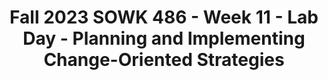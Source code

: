 ---
layout: single_embed_slide
title: "Fall 2023 SOWK 486 - Week 11 - Lab Day - Planning and Implementing Change-Oriented Strategies"
presentation_id: jgV1DL
canonical_url: /presentations/jgV1DL/
slides:
  - slide_name: ../deck-11557-large-0.jpeg
    slide_thumbnail: ../deck-11557-thumb-0.jpeg
    slide_text: >
      <p>􀆅􀆅􀋊
      LAB DAY
      PLANNING AND IMPLEMENTING CHANGE-ORIENTED STRATEGIES FALL 2023 SOWK 486W WEEK 11 JACOB CAMPBELL, PH.D. LICSW AT HERITAGE UNIVERSITY</p>
      
  - slide_name: ../deck-11557-large-1.jpeg
    slide_thumbnail: ../deck-11557-thumb-1.jpeg
    slide_text: >
      <p>􀆅􀆅􀋊
      AGENDA PLAN FOR WEEK 11
      Talk about cognitive distortions and cognitive restructuring The planning process in crisis Documenting our plans Task Management
      FALL 2022 FOR SOWK 486W WITH JACOB CAMPBELL, LICSW AT HERITAGE UNIVERSITY</p>
      
  - slide_name: ../deck-11557-large-2.jpeg
    slide_thumbnail: ../deck-11557-thumb-2.jpeg
    slide_text: >
      <p>􀆅􀆅􀋊
      THINK OF A NUMBER, ANY NUMBER FALL 2022 FOR SOWK 486W WITH JACOB CAMPBELL, LICSW AT HERITAGE UNIVERSITY</p>
      
  - slide_name: ../deck-11557-large-3.jpeg
    slide_thumbnail: ../deck-11557-thumb-3.jpeg
    slide_text: >
      <p>EXAMPLES IN THE MEDIA PERSONAL EXAMPLES
      AKA… COGNITIVE DISTORTION, THINKING ERRORS
      All or nothing thinking
      Judgment focus
      Personalizing
      Blaming
      Jumping to conclusions
      Regret orientation
      Catastrophizing
      Mind reading
      “Should” statements
      Discounting positives
      Negative mental iltering
      Unfair comparisons
      Emotional reasoning
      Overgeneralization or globalization
      What ifs
      Inability to discon irm
      f
      FALL 2023 FOR SOWK 486W WITH JACOB CAMPBELL, PH.D. LICSW AT HERITAGE UNIVERSITY f
      􀆅􀆅􀋊
      􁒄
      THINKING DISTORTIONS
      Small Group Discussion
      (Beck, 1997)</p>
      
  - slide_name: ../deck-11557-large-4.jpeg
    slide_thumbnail: ../deck-11557-thumb-4.jpeg
    slide_text: >
      <p>COGNITIVE RESTRUCTURING WHAT YOU DO
      Intervention techniques in CBT are designed to help clients modify their beliefs, faulty thought patterns or perceptions, and destructive verbalizations, thereby leading to changes in behavior.
      Assist client in accepting that their selfstatements, assumptions, and beliefs determine emotional reactions to events Assist clients in identifying dysfunctional selfstatements, beliefs, and thought patterns that underlie their problem. Assist clients in identifying situations that engender dysfunctional cognitions Assist clients in replacing dysfunctional cognitions with functional self-statements Assist clients in identifying rewards and incentives for successful coping e orts
      (Hepworth et al., 2017) ff
      Brain Process - Human Resource Vector Png Clipart</p>
      
  - slide_name: ../deck-11557-large-5.jpeg
    slide_thumbnail: ../deck-11557-thumb-5.jpeg
    slide_text: >
      <p>SUPERFLEX AND THE UNTHINABLES</p>
      
  - slide_name: ../deck-11557-large-6.jpeg
    slide_thumbnail: ../deck-11557-thumb-6.jpeg
    slide_text: >
      <p>Defense Mechanisms What is a defense mechanism? Situation • Disrespected • Yelled At • Put Down • Laughed At
      Choice Who chooses the defense? How do you protect your feelings?
      How do you respond (act) when: • Mad At Parent • Embarassed • You Lose • Feel Pressure
      • You’re Hit • Make A Mistake • Confronted • Frustrated
      • Blamed • Get Caught • Hurt • Angry
      Four Steps to Control Your D.M.
      Feeling</p>
      <ol>
      <li>Recognize the situation. When you are in a pressure situation, these are the signs: You feel angry, frustrated, nervous.
      e v i t a Neg
      Positi
      ve
      What outward behaviors can you use to help control the pressure? 2. Identify the situations where you can practice step 1. What are the situations you need to practice this? 3. Don’t let other people control how you will respond. You know that someone is trying to control you if they are yelling at you, physically attacking you, or putting you down.
      “Easy” “Hard” This gives you self-respect. Why?</li>
      <li>Select a positive solution. What would motivate you to do the tougher (harder) thing? What might happen if you stay in control?
      Defense How do you know when you’ve selected a positive defense mechanism?
      © WhyTry LLC 2013
      “When you are helping, not hurting, yourself and others.”
      www.whytry.org</li>
      </ol>
      
  - slide_name: ../deck-11557-large-7.jpeg
    slide_thumbnail: ../deck-11557-thumb-7.jpeg
    slide_text: >
      <p>􀆅􀆅􀋊
      PUTTING YOUR THOUGHTS ON TRIAL
      (Grohol, 2018) FALL 2022 FOR SOWK 486W WITH JACOB CAMPBELL, LICSW AT HERITAGE UNIVERSITY</p>
      
  - slide_name: ../deck-11557-large-8.jpeg
    slide_thumbnail: ../deck-11557-thumb-8.jpeg
    slide_text: >
      <p>􀆅􀆅􀋊
      FALL 2022 FOR SOWK 486W WITH JACOB CAMPBELL, LICSW AT HERITAGE UNIVERSITY
      TEDx Reno - Feeling Good by David Burns</p>
      
  - slide_name: ../deck-11557-large-9.jpeg
    slide_thumbnail: ../deck-11557-thumb-9.jpeg
    slide_text: >
      <p>􀆅􀆅􀋊
      WHAT WOULD YOU DO? THE CRISIS INTERVENTION MODEL: PROCEDURES OF CRISIS INTERVENTION
      P. 285 Review the 8-step procedures of crisis intervention
      A 34-year-old mother of three, aged, 5, 9, and 11 has been hospitalized following a violent confrontation with her boyfriend. In addition to her physical condition, she is depressed and concerned about her children. During the period of her hospitalization, the children lived with an aunt. As the hospital social worker, you meet with her to complete a psychosocial assessment. During the brief session, she stated, “I never want to see him again (the boyfriend). If it weren’t for my children, I would hang it all up. I seem to always end up choosing the wrong men in my life. I don’t want my kids to see me as a loser but it is true, I am. I just want to get out of here and live my life with my children in peace.”
      FALL 2022 FOR SOWK 486W WITH JACOB CAMPBELL, LICSW AT HERITAGE UNIVERSITY</p>
      
  - slide_name: ../deck-11557-large-10.jpeg
    slide_thumbnail: ../deck-11557-thumb-10.jpeg
    slide_text: >
      <p>PROCEDURES OF CRISIS INTERVENTION
      Step 1: Assessment of the Crisis
      Step 5: Examine Alternatives
      Step 2: Make Contact, Establish Rapport, and Provide Support
      Step 6: Make Plans
      Step 3: Elicit the Client’s De inition of the Problem, Narrow Down, and Triage the Identi ied Problems Step 4: Ensure Client Safety
      f
      FALL 2022 FOR SOWK 486W WITH JACOB CAMPBELL, LICSW AT HERITAGE UNIVERSITY f
      􀆅􀆅􀋊
      THE CRISIS INTERVENTION MODEL:
      Step 7: Obtain Commitment Step 8: Referral and Follow-up</p>
      
  - slide_name: ../deck-11557-large-11.jpeg
    slide_thumbnail: ../deck-11557-thumb-11.jpeg
    slide_text: >
      <p>Tri-Cities Community Health Behavioral Health Services Crisis Stabilization Support Plan (CSSP)
      CRISIS STABILIZATION SUPPORT PLAN FROM TCCH BHS
      Initial Date:
      To Be Reviewed:
      A. ASSESSMENT I. Client Personal Information Date of Birth: Client Ethnicity: Primary Language: Hair: Eye: Other Identifier:
      Client Name: Gender: Client Place of Birth: Height: Weight:
      Age: Secondary:
      II. Referral &amp; Admitting Problem Referral Source: Client Presenting Problem (symptoms/length):
      Page 1:
      •
      III: Recent Psychiatric Services Reason for Treatment (E.g. Substance Abuse, Psych. hospital, residential, OP/ and diagnosis)
      Name of Provider/Date(s)
      Medication(s) Prescribed?
      Outcome: Successful/Unsuccessful/AMA
      General Information Client Current Substance Use: (Include result of GAINS assessment) V: Crisis/Risk Assessment Client History of Suicide/Homicide: (Ideation, plan, means, attempt(s) when/age?) Current Crisis/Risk Assessment: (Must include current risk of suicide/homicide/risk of self-harm.) Current Medications: IX: Environmental Need/Barriers to Treatment Does the client need any of the following: (Please check all that apply) housing food clothing ADL’s primary support network/death or loss education Economic legal chronic medical condition(s)/access to healthcare psychosocial/environmental problems
      social/recreational employment Transportation Other
      Admitting Diagnosis Axis I: Axis II: Axis III: Axis IV: Axis V: Current GAF: *Have all releases of information been obtained for all formal/informal supports?: (E.g. medical providers, legal providers, DSHS etc.)
      FALL 2023 SOWK 486W - JACOB CAMPBELL, PH.D. LICSW AT HERITAGE UNIVERSITY
      Yes
      No
      Page 1 of 2</p>
      
  - slide_name: ../deck-11557-large-12.jpeg
    slide_thumbnail: ../deck-11557-thumb-12.jpeg
    slide_text: >
      <p>Tri-Cities Community Health Behavioral Health Services Crisis Stabilization Support Plan (CSSP)
      CRISIS STABILIZATION SUPPORT PLAN FROM TCCH BHS
      B. MY PLAN Crisis Definition: (What Does it Look Like?) What Works: What Doesn’t Work: Road blocks: Functional Strengths and Tools for Planning: Plan of Action:
      Page 2:
      •
      Crisis and Planning Information
      Who to Call for Help: Police/Ambulance:
      911
      NECCS:
      (509) 545-6506
      Crisis Response Unit:
      (509) 783-0500 available 24/7
      Others (Family, Friends &amp; Helpers):
      FALL 2023 SOWK 486W - JACOB CAMPBELL, PH.D. LICSW AT HERITAGE UNIVERSITY
      ______________________________________________ Client Signature
      Date: <em><strong><strong>/</strong></strong></em>/_______
      ______________________________________________ Case Manager Signature
      Date: <em><strong><strong>/</strong></strong></em>/_______
      ______________________________________________ Clinical Supervisor Signature
      Date: <em><strong><strong>/</strong></strong></em>/_______</p>
      
  - slide_name: ../deck-11557-large-13.jpeg
    slide_thumbnail: ../deck-11557-thumb-13.jpeg
    slide_text: >
      <p>I am here because God told me to come. How is a goal going to help me? I trust God to guide me in what to do. Do you believe in God? What do you know about my situation? You are so young and it’s hard for me to see how you can help me. The court will take my children no matter what I do, so how is having a goal going to help? You need to be clear; I don’t want to be here. I’m only doing this stu with you because the judge said that I had to come. My family didn’t want me to come see you again. They worry that you will put too many American ideas in my head. Don’t waste our time. She got herself pregnant. You want her father and me to be involved because you must think that it is okay to be unmarried and pregnant. Well, you’re wrong! How will having a goal help me? I’ve never been able to accomplish anything before. FALL 2022 FOR SOWK 486W WITH JACOB CAMPBELL, LICSW AT HERITAGE UNIVERSITY ff
      􀆅􀆅􀋊
      DEVELOPING RESPONSES</p>
      
  - slide_name: ../deck-11557-large-14.jpeg
    slide_thumbnail: ../deck-11557-thumb-14.jpeg
    slide_text: >
      <p>SIX STAGES
      Determine clients’ readiness Explain the purpose and function of goals Formulate client-driven goals Increase goal speci icity Determine barriers and bene its Rank goals according to priorities (Hepworth et al., 2022)
      f
      FALL 2022 FOR SOWK 486W WITH JACOB CAMPBELL, LICSW AT HERITAGE UNIVERSITY f
      􀆅􀆅􀋊
      PROCESS OF GOAL FORMULATION</p>
      
  - slide_name: ../deck-11557-large-15.jpeg
    slide_thumbnail: ../deck-11557-thumb-15.jpeg
    slide_text: >
      <p>TREATMENT PLAN
      TREATMENT PLAN Client Name: Funding Source:
      Choose an item.
      LOC
      LRA
      Provider One #:
      Admitting DX Date Click here to enter a date.
      Y/N?
      CID:
      Assigned Clinician:
      DSHS CLID:
      Click here to enter a date.
      Date of Plan:
      ??
      FROM TCCH BHS
      DOB:
      Review Due:
      Change in DX Date Click here to enter a date.
      Choose an item.
      Type of Plan:
      Click here to enter a date.
      Change in DX Date
      Change in DX Date
      Change in DX Date
      Click here to enter a date.
      Click here to enter a date.
      Click here to enter a date.
      Axis I: Axis II: Axis III:
      Page 1:
      • • •
      Axis IV: Axis V:
      Plan info and general
      CURRENT SUPPORTS Name
      Role in Treatment
      ROI Click here to enter a date. Click here to enter a date. Click here to enter a date. Click here to enter a date.
      Collateral Contact INfo First Goal
      Relationship
      GOAL Goal: (Client Voice)
      Problem Need/ Barriers: (Client Voice)
      Strengths: (Client Voice)
      Treatment Modalities/Interventions/Supports utilized in treatment (Plan to be reflected in notes) ☐ Individual Therapy ☐ Therapeutic Psychoeducation ☐ Brief Intervention ☐ Crisis Services ☐ Family Treatment ☐ Group Treatment ☐ Medication Management/Monitoring ☐ Special Population Evaluation ☐ Stabilization Services ☐ Case Management ☐ Medical Coordination ☐ Other. Client Measurable Goal
      Client will identify, learn and practice 2-3 coping skills for management with BLANK symptoms related to STATED GOAL in the next 6 months.
      Client will be utilizing the use of informal and formal supports listed above in their recovery plan. Client and provider will work together to tie strengths and the use of supports to assist in working towards the client stated goal and coordinating their care with the listed supports.
      FALL 2023 SOWK 486W - JACOB CAMPBELL, PH.D. LICSW AT HERITAGE UNIVERSITY</p>
      
  - slide_name: ../deck-11557-large-16.jpeg
    slide_thumbnail: ../deck-11557-thumb-16.jpeg
    slide_text: >
      <p>TREATMENT PLAN Client Name: Funding Source:
      TREATMENT PLAN
      DOB: Choose an item.
      Provider One #:
      CID: DSHS CLID:
      Assigned Clinician: Type of Plan:
      Choose an item.
      GOAL Goal: (Client Voice)
      Problem Need/ Barriers: (Client Voice)
      Strengths: (Client Voice)
      Treatment Modalities/Interventions/Supports utilized in treatment (Plan to be reflected in notes)
      FROM TCCH BHS
      ☐ Individual Therapy ☐ Therapeutic Psychoeducation ☐ Brief Intervention ☐ Crisis Services ☐ Family Treatment ☐ Group Treatment ☐ Medication Management/Monitoring ☐ Special Population Evaluation ☐ Stabilization Services ☐ Case Management ☐ Medical Coordination ☐ Other. Client Measurable Goal
      Client will identify, learn and practice 2-3 coping skills for management with BLANK symptoms related to STATED GOAL in the next 6 months.
      Client will be utilizing the use of informal and formal supports listed above in their recovery plan. Client and provider will work together to tie strengths and the use of supports to assist in working towards the client stated goal and coordinating their care with the listed supports.
      Page 2:
      •
      Goals 2-4
      GOAL Goal: (Client Voice)
      Problem Need/ Barriers: (Client Voice)
      Strengths: (Client Voice)
      Treatment Modalities/Interventions/Supports utilized in treatment (Plan to be reflected in notes) ☐ Individual Therapy ☐ Therapeutic Psychoeducation ☐ Brief Intervention ☐ Crisis Services ☐ Family Treatment ☐ Group Treatment ☐ Medication Management/Monitoring ☐ Special Population Evaluation ☐ Stabilization Services ☐ Case Management ☐ Medical Coordination ☐ Other. Client Measurable Goal
      Client will identify, learn and practice 2-3 coping skills for management with BLANK symptoms related to STATED GOAL in the next 6 months.
      Client will be utilizing the use of informal and formal supports listed above in their recovery plan. Client and provider will work together to tie strengths and the use of supports to assist in working towards the client stated goal and coordinating their care with the listed supports.
      GOAL Goal: (Client Voice)
      Problem Need/ Barriers: (Client Voice)
      Strengths: (Client Voice)
      Treatment Modalities/Interventions/Supports utilized in treatment (Plan to be reflected in notes) ☐ Individual Therapy ☐ Therapeutic Psychoeducation ☐ Brief Intervention ☐ Crisis Services ☐ Family Treatment ☐ Group Treatment ☐ Medication Management/Monitoring ☐ Special Population Evaluation ☐ Stabilization Services ☐ Case Management ☐ Medical Coordination ☐ Other. Client Measurable Goal
      Client will identify, learn and practice 2-3 coping skills for management with BLANK symptoms related to STATED GOAL in the next 6 months.
      Client will be utilizing the use of informal and formal supports listed above in their recovery plan. Client and provider will work together to tie strengths and the use of supports to assist in working towards the client stated goal and coordinating their care with the listed supports.
      FALL 2023 SOWK 486W - JACOB CAMPBELL, PH.D. LICSW AT HERITAGE UNIVERSITY</p>
      
  - slide_name: ../deck-11557-large-17.jpeg
    slide_thumbnail: ../deck-11557-thumb-17.jpeg
    slide_text: >
      <p>TREATMENT PLAN Client Name: Funding Source:
      TREATMENT PLAN
      DOB: Choose an item.
      CID:
      Provider One #:
      LRA Start Date:Click here to enter a date.
      DSHS CLID:
      Assigned Clinician: Type of Plan:
      Choose an item.
      LRA CLIENTS
      Length of LRA:Choose an item. Identify Condition of LRA:
      LRA clients receive services at least weekly for the first 14 days, monthly for the next 90-180 days unless otherwise specified by physician Reviews occur monthly for first 90 days and 180 days to determine release from continuation of the involuntary treatment order
      FROM TCCH BHS
      Page 3:
      •
      LRA speci ic information
      f
      FALL 2023 SOWK 486W - JACOB CAMPBELL, PH.D. LICSW AT HERITAGE UNIVERSITY
      Service provider is to maintain contact with CRU when client misses appointments or if there are other concerns
      Plan for Transition to Voluntary Treatment:</p>
      
  - slide_name: ../deck-11557-large-18.jpeg
    slide_thumbnail: ../deck-11557-thumb-18.jpeg
    slide_text: >
      <p>TREATMENT PLAN Client Name: Funding Source:
      TREATMENT PLAN FROM TCCH BHS
      Page 4:
      •
      Signature Page
      FALL 2023 SOWK 486W - JACOB CAMPBELL, PH.D. LICSW AT HERITAGE UNIVERSITY
      DOB: Choose an item.
      Date of Plan:
      CID:
      Provider One #:
      Assigned Clinician:
      DSHS CLID:
      Click here to enter a date.
      Type of Plan:
      Review Due:
      Choose an item.
      Click here to enter a date.
      By signing this document, I acknowledge and agree that I have actively participated in and contributed to the planning of my treatment as stated in this document as described above. I understand that by not signing this agreement to treatment that this is a refusal of the plan that was co-created and I may contact Omsbud at 1-800-795-9269 to file a grievance.
      Client Signature
      Date
      Guardian/Responsible Party Signature
      Date
      Clinician Signature
      Date
      Clinical Supervisor Signature
      Date
      Signature/Relationship to Client
      Date
      Signature/Relationship to Client
      Date
      CLINICIAN NOTES</p>
      
  - slide_name: ../deck-11557-large-19.jpeg
    slide_thumbnail: ../deck-11557-thumb-19.jpeg
    slide_text: >
      <p>TREATMENT PLAN Client Name: Funding Source:
      TREATMENT PLAN FROM TCCH BHS
      DOB: Choose an item.
      CID:
      Provider One #:
      Assigned Clinician:
      DSHS CLID:
      Type of Plan:
      Choose an item.
      GOAL REVIEW Date of Plan:
      Click here to enter a date.
      Review Due:
      Click here to enter a date.
      Goal: (Client Voice) Treatment Modalities/Interventions/Supports utilized in treatment (Plan to be reflected in notes) ☐ Individual Therapy ☐ Therapeutic Psychoeducation ☐ Brief Intervention ☐ Crisis Services ☐ Family Treatment ☐ Group Treatment ☐ Medication Management/Monitoring ☐ Special Population Evaluation ☐ Stabilization Services ☐ Case Management ☐ Medical Coordination ☐ Other. Client Measurable Goal
      Client will identify, learn and practice 2-3 coping skills for management with BLANK symptoms related to STATED GOAL in the next 6 months.
      Client will be utilizing the use of informal and formal supports listed above in their recovery plan. Client and provider will work together to tie strengths and the use of supports to assist in working towards the client stated goal and coordinating their care with the listed supports. DISCUSSION WITH CLIENT:
      Page 5:
      •
      REVIEW OF EFFECTIVENESS OF PLAN: ASSESSMENT OF LEVEL OF CARE:
      Goal review page
      GOAL REVIEW Date of Plan:
      Click here to enter a date.
      Review Due:
      Click here to enter a date.
      Goal: (Client Voice) Treatment Modalities/Interventions/Supports utilized in treatment (Plan to be reflected in notes) ☐ Individual Therapy ☐ Therapeutic Psychoeducation ☐ Brief Intervention ☐ Crisis Services ☐ Family Treatment ☐ Group Treatment ☐ Medication Management/Monitoring ☐ Special Population Evaluation ☐ Stabilization Services ☐ Case Management ☐ Medical Coordination ☐ Other. Client Measurable Goal
      Client will identify, learn and practice 2-3 coping skills for management with BLANK symptoms related to STATED GOAL in the next 6 months.
      Client will be utilizing the use of informal and formal supports listed above in their recovery plan. Client and provider will work together to tie strengths and the use of supports to assist in working towards the client stated goal and coordinating their care with the listed supports. DISCUSSION WITH CLIENT: REVIEW OF EFFECTIVENESS OF PLAN: ASSESSMENT OF LEVEL OF CARE:
      FALL 2023 SOWK 486W - JACOB CAMPBELL, PH.D. LICSW AT HERITAGE UNIVERSITY</p>
      
  - slide_name: ../deck-11557-large-20.jpeg
    slide_thumbnail: ../deck-11557-thumb-20.jpeg
    slide_text: >
      <p>Care Plan (Student)
      (Date)
      Complete the following tasks EVERY week
      Complete EVERY OTHER week
      Student Contact
      Completed
      Room Search
      Completed
      Student Phone Call
      Completed
      Parent Contact
      Completed
      File Infractions
      Completed
      Letter to Home
      Completed
      CARE PLAN
      Complete as Required School Update
      Completed
      Counselor
      Student
      SPIRITUAL Goal 1) 2) 1)
      JUBILEE YOUTH RANCH
      2)
      Counselor
      Student
      EDUCATIONAL Goal 1)
      Basic Set of Goals
      2)
      •</p>
      <ol>
      <li>
      <ol start="2">
      <li></li>
      </ol>
      </li>
      </ol>
      <p>Counselor
      Student
      PERSONAL Goal
      Individual goals set by students and sta</p>
      <ol>
      <li>
      <ol start="2">
      <li>
      <ol>
      <li>
      <ol start="2">
      <li></li>
      </ol>
      </li>
      </ol>
      </li>
      </ol>
      </li>
      </ol>
      <p>Counselor Comments/Evaluation
      Jubilee Youth Ranch
      _________________________________ Student Signature
      Care Plan
      Printed 10/29/23
      f
      _________________________________ Counselor Signature
      FALL 2023 SOWK 486W - JACOB CAMPBELL, PH.D. LICSW AT HERITAGE UNIVERSITY</p>
      
  - slide_name: ../deck-11557-large-21.jpeg
    slide_thumbnail: ../deck-11557-thumb-21.jpeg
    slide_text: >
      <p>􀆅􀆅􀋊
      CREATE A GOAL PLAN
      FALL 2022 FOR SOWK 486W WITH JACOB CAMPBELL, LICSW AT HERITAGE UNIVERSITY</p>
      
  - slide_name: ../deck-11557-large-22.jpeg
    slide_thumbnail: ../deck-11557-thumb-22.jpeg
    slide_text: >
      <p>Date 11/02/22
      Progress Note (D)
      This writer met with Johnny and discussed his goal progress. Johnny
      reported that he has been attempting to use deep breathing when frustrated. He described a situation last week with client 13452, and the incident where he was getting into other students belongings and handling them without permission. Johnny reported taking deep breaths instead of punching 13452. This writer encouraged this positive behavior and reflected experience back to concept of “If Then Thinking.” (I) Johnny appeared cooperative. He appeared to be encouraged by the positive feedback from staff. (P) Follow up with Johnny about progress next week regarding using deep breathing. ———————— Jacob Campbe FALL 2022 FOR SOWK 486W WITH JACOB CAMPBELL, LICSW AT HERITAGE UNIVERSITY ll
      􀆅􀆅􀋊
      EXAMPLE DOCUMENTATION
      , LICSW</p>
      
  - slide_name: ../deck-11557-large-23.jpeg
    slide_thumbnail: ../deck-11557-thumb-23.jpeg
    slide_text: >
      <p>How I Write My Notes A Look Into the Madness Jacob Campbell, Ph.d. LICSW
      Heritage University
      Fall 2023 SOWK 486w</p>
      
  - slide_name: ../deck-11557-large-24.jpeg
    slide_thumbnail: ../deck-11557-thumb-24.jpeg
    slide_text: >
      <p>Jacob Campbell, Ph.d. LICSW
      Heritage University
      Fall 2023 SOWK 486w</p>
      
  - slide_name: ../deck-11557-large-25.jpeg
    slide_thumbnail: ../deck-11557-thumb-25.jpeg
    slide_text: >
      <p>􀆅􀆅􀋊
      “OUR PRODUCTIVITY IS DIRECTLY PROPORTIONAL TO OUR ABILITY TO RELAX; ONLY WHEN OUR MINDS ARE CLEAR AND OUR THOUGHTS ARE ORGANIZED CAN WE ACHIEVE RESULTS AND UNLEASH OUR CREATIVE POTENTIAL.” DAVID ALLEN
      FALL 2022 FOR SOWK 486W WITH JACOB CAMPBELL, LICSW AT HERITAGE UNIVERSITY</p>
      
  - slide_name: ../deck-11557-large-26.jpeg
    slide_thumbnail: ../deck-11557-thumb-26.jpeg
    slide_text: >
      <p>DEVELOPING EFFICIENCY OUTLOOK, LISTS, AND ULTRA ORGANIZED</p>
      
  - slide_name: ../deck-11557-large-27.jpeg
    slide_thumbnail: ../deck-11557-thumb-27.jpeg
    slide_text: >
      <p>PROJECT PLANNING FIVE PHASES</p>
      <ol>
      <li>De ining purpose and principles 2. Outcome visioning 3. Brainstorming 4. Organizing
      f</li>
      <li>Identifying next actions</li>
      </ol>
      
  - slide_name: ../deck-11557-large-28.jpeg
    slide_thumbnail: ../deck-11557-thumb-28.jpeg
    slide_text: >
      <p>SIX HORIZONS OF FOCUS RUNWAY: CURRENT ACTIONS 10,000 FT: CURRENT PROJECTS 20,000 FT: AREAS OF RESPONSIBILITY 30,000 FT: ONE-TO TWO-YEAR GOALS 40,000 FT: THREE- TO FIVE-YEAR VISIONS 50,000+ FT: LIFE</p>
      
  - slide_name: ../deck-11557-large-29.jpeg
    slide_thumbnail: ../deck-11557-thumb-29.jpeg
    slide_text: >
      <p>􀆅􀆅􀋊
      MASTERING WORKFLOW 1. Capture 2. Process 3. Organize 4. Do 5. Review
      FALL 2022 FOR SOWK 486W WITH JACOB CAMPBELL, LICSW AT HERITAGE UNIVERSITY</p>
      
  - slide_name: ../deck-11557-large-30.jpeg
    slide_thumbnail: ../deck-11557-thumb-30.jpeg
    slide_text: >
      <p>CAPTURE: THE COLLECTION HABIT •
      UBIQUITOUS CAPTURE
      •
      MENTAL SWEEP</p>
      
  - slide_name: ../deck-11557-large-31.jpeg
    slide_thumbnail: ../deck-11557-thumb-31.jpeg
    slide_text: >
      <p>PROCESSING YOUR INBOX “A PLACE FOR EVERYTHING, EVERYTHING IN ITS PLACE.” - BENJAMIN FRANKLIN</p>
      
  - slide_name: ../deck-11557-large-32.jpeg
    slide_thumbnail: ../deck-11557-thumb-32.jpeg
    slide_text: >
      <p>GTD Work Flow</p>
      
  - slide_name: ../deck-11557-large-33.jpeg
    slide_thumbnail: ../deck-11557-thumb-33.jpeg
    slide_text: >
      <p>􀆅􀆅􀋊
      SETTING UP THE RIGHT BUCKETS ORGANIZING
      A
      A
      A Action Step Project
      A
      Context FALL 2022 FOR SOWK 486W WITH JACOB CAMPBELL, LICSW AT HERITAGE UNIVERSITY
      A
      A</p>
      
  - slide_name: ../deck-11557-large-34.jpeg
    slide_thumbnail: ../deck-11557-thumb-34.jpeg
    slide_text: >
      <p>􀆅􀆅􀋊
      MAKING THE BEST ACTION CHOICES DOING
      Four-Criteria Model for Choosing Actions Context Time available Energy available Priority to make decisions
      FALL 2022 FOR SOWK 486W WITH JACOB CAMPBELL, LICSW AT HERITAGE UNIVERSITY</p>
      
  - slide_name: ../deck-11557-large-35.jpeg
    slide_thumbnail: ../deck-11557-thumb-35.jpeg
    slide_text: >
      <p>DOING
      The Threefold Model for Evaluating Daily Work Doing prede ined work Doing work as it shows up De ining one’s work
      f
      FALL 2022 FOR SOWK 486W WITH JACOB CAMPBELL, LICSW AT HERITAGE UNIVERSITY f
      􀆅􀆅􀋊
      MAKING THE BEST ACTION CHOICES</p>
      
  - slide_name: ../deck-11557-large-36.jpeg
    slide_thumbnail: ../deck-11557-thumb-36.jpeg
    slide_text: >
      <p>REVIEWING KEEPING YOUR SYSTEM FUNCTIONAL</p>
      
  - slide_name: ../deck-11557-large-37.jpeg
    slide_thumbnail: ../deck-11557-thumb-37.jpeg
    slide_text: >
      <p>􀆅􀆅􀋊
      RESOURCES Tools Omnifocus (task management) (Things, 2Do, TaskPaper) Obsidian (Reference)
      Further Information David Allen - Getting Things Done Merlin Man - Back to Work FALL 2022 FOR SOWK 486W WITH JACOB CAMPBELL, LICSW AT HERITAGE UNIVERSITY</p>
      
---